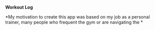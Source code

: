 **Workout Log**

*My motivation to create this app was based on my job as a personal trainer, many people who frequent the gym or are navigating the *